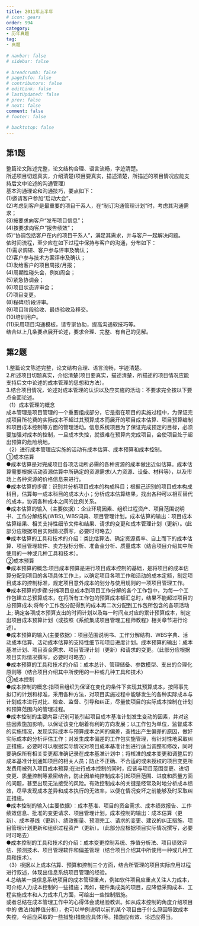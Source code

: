 ```yaml
---  
title: 2011年上半年  
# icon: gears  
order: 994  
category:  
- 历年真题  
tag:  
- 真题  
  
# navbar: false  
# sidebar: false  
  
# breadcrumb: false  
# pageInfo: false  
# contributors: false  
# editLink: false  
# lastUpdated: false  
# prev: false  
# next: false  
comment: false  
# footer: false  
  
# backtotop: false  
---  
```

## 第1题 ##

整篇论文陈述完整，论文结构合理、语言流畅，字迹清楚。  
所述项目切题真实，介绍清楚(项目要真实，描述清楚，所描述的项目情况应能支持后文中论述的沟通管理）  
基本沟通理论和沟通技巧，要点如下：  
(1)邀请客户参加“启动大会”、  
(2)考虑到客户是最重要的项目干系人，在“制订沟通管理计划”时，考虑其沟通需求；  
(3)按要求向客户“发布项目信息”；  
(4)按要求向客户“报告绩效”；  
(5)“协调包括客户在内的项目干系人”，满足其需求，并与客户一起解决问题。  
依时间流程，至少应在如下过程中保持与客户的沟通，分布如下：  
(1)需求调研、客户参与评审及确认；  
(2)客户参与技术方案评审及确认；  
(3)发给客户的项目周报/月报；  
(4)周期性碰头会，例如周会；  
(5)紧急协调会；  
(6)项目状态评审会；  
(7)项目变更。  
(8)程碑/阶段评审。  
(9)项目阶段验收、最终验收及移交。  
(10)培训用户。  
(11)采用项目沟通模板，请专家协助，提高沟通软技巧等。  
结合以上几条要点展开论述，要求合理、完整、有自己的见解。

  


## 第2题 ##

1.整篇论文陈述完整，论文结构合理、语言流畅，字迹清楚。  
2.所述项目切题真实，介绍清楚(项目要真实，描述清楚，所描述的项目情况应能支持后文中论述的成本管理的思想和方法）。  
3.结合项目情况，论述对成本管理的认识以及应实施的活动：不要求完全按以下要点全面论述。  
（1）成本管理的概念  
成本管理是项目管理的一个重要组成部分，它是指在项目的实施过程中，为保证完成项目所花费的实际成本不超过其预算成本而展开的项目成本估算、项目预算编制和项目成本控制等方面的管理活动。信息系统项目为了保证完成预定的目标，必须要加强对成本的控制，一旦成本失控，就很难在预算内完成项目，会使项目处于超出预算的危险境地。  
（2）进行成本管理应实施的活动有成本估算、成本预算和成本控制。  
①成本估算  
●成本估算是对完成项目各项活动所必需的各种资源的成本做出近似估算。成本估算需要根据活动资源估算中所确定的资源需求(人力资源、设备、材料等），以及市场上各种资源的价格信息来进行。  
●成本估算的步骤：识别并分析项目成本的构成科目；根据己识别的项目成本构成科目，估算每一成本科目的成本大小；分析成本估算结果，找出各种可以相互替代的成本，协调各种成本之间的比例关系。  
●成本估算的输入（主要依据）：企业环境因素、组织过程资产、项目范围说明书、工作分解结构(WBS), WBS词典、项目管理计划。成本估算的输出：项目成本估算结果、相关支持性细节文件和结果、请求的变更和成本管理计划（更新）。(此部分应根据项目实际情况撰写，必要时可略去）  
●成本估算的工具和技术的介绍：类比估算法、确定资源费率、自上而下的成本估算、项目管理软件、卖方投标分析、准备金分析、质量成本（结合项目介绍其中所使用的一种或几种工具和技术）。  
②成本预算  
●成本预算的概念:项目成本预算是进行项目成本控制的基础，是将项目的成本估算分配到项目的各项具体工作上，以确定项目各项工作和活动的成本定额，制定项目成本的控制标准，规定项目意外成本的划分与使用规则的一项项目管理工作。  
●成本预算的步骤:分摊项目总成本到项目工作分解的各个工作包中，为每一个工作包建立总预算成本，在将所有工作包的预算成本额汇总时，结果不能超过项目的总预算成本;将每个工作包分配得到的成本再二次分配到工作包所包含的各项活动上; 确定各项成本预算支出的时间计划以及每一时间点对应的累计预算成本，制定出项目成本预算计划（或按照《系统集成项目管理工程师教程》相关章节进行论述）。  
●成本预算的输入(主要依据）：项目范围说明书、工作分解结构、WBS字典、活动成本估算、活动成本估算的支持性细节和项目进度计划。成本预算的输出：成本基准计划、项目资金需求、项目管理计划（更新）和请求的变更。（此部分应根据项目实际情况撰写，必要时可略去）.  
●成本预算的工具和技术的介绍：成本总计、管理储备、参数模型、支出的合理化原则等（结合项目介绍其中所使用的一种或几种工具和技术）  
③成本控制  
●成本控制的概念:指项目组织为保证在变化的条件下实现其预算成本，按照事先拟订的计划和标准，采用各种方法，对项目实施过程中能够发生的各种实际成本与计划成本进行对比、检查、监督、引导和纠正，尽量使项目的实际成本控制在计划和预算范围内的管理过程。  
●成本控制的主要内容:识别可能引起项目成本基准计划发生变动的因素，并对这些因素施加影响，以保证该变化朝着有利的方向发展；以工作包为单位，监督成本的实施情况，发现实际成本与预算成本之间的偏差，查找出产生偏差的原因，做好实际成本的分析评估工作；对发生成本偏差的工作包实施管理，有针对性地采取纠正措施，必要时可以根据实际情况对项目成本基准计划进行适当调整和修改，同时要确保所有相关变更都准确记录在成本基准计划中；将核准的成本变更和调整后的成本基准计划通知项目的相关人员；防止不正确、不合适的或未授权的项目变更所发费用被列入项目成本预算;在进行成本控制的同时，应该与项目范围变更、进切变更、质量控制等紧密结合，防止因单纯控制成本引起项目范围、进度和质量方面的问题，甚至出现无法接受的风险。有效控制成本的关键是经常及时地分析成本绩效，尽早发现成本差异和成本执行的无效率，以便在情况变坏之前能够及时采取纠正措施。  
●成本控制的输入(主要依据）：成本基准、项目的资金需求、成本绩效报告、工作绩效信息、批准的变更请求、项目管理计划。成本控制的输出：成本估算（更新）、成本基线（更新）、绩效衡量、预测完工、请求的变更、建议的纠正措施、项目管理计划更新和组织过程资产（更新）。（此部分应根据项目实际情况撰写，必要时可略去）  
●成本控制的工具和技术的介绍：成本变更控制系统、挣值分析法、项目绩效评估、预测技术、项目管理软件和偏差管理（结合项目介绍其中所使用一种或几种工具和技术）。  
（3）根据以上成本估算、预算和控制三个方面，结合所管理的项目实际应用过程进行叙述，体现出信息系统项目管理的经验。  
4.总结某一类信息系统项目的成本管理重点，例如软件项目应重点关注人力成本，可介绍人力成本控制的一些措施；再如，硬件集成类的项目，应降低采购成本、工程实施成本和人力成本几方面，可给出一些控制措施。  
或者总结在成本管理工作中的心得体会或经验教训。如从成本控制的角度介绍项目中的 做法(如挣值分析），也可以举例说明以前的某个项目由于什么原因导致成本失控，今后应采取的一些措施(措施应具体)等。措施应有效、论述应得当。  

